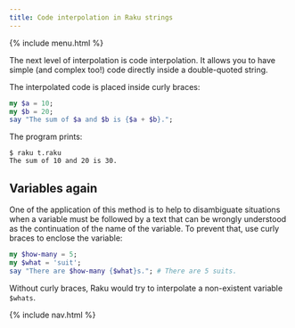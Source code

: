 ```yaml
---
title: Code interpolation in Raku strings
---
```


{% include menu.html %}

The next level of interpolation is code interpolation. It allows you to have simple (and complex too!) code directly inside a double-quoted string.

The interpolated code is placed inside curly braces:

```raku
my $a = 10;
my $b = 20;
say "The sum of $a and $b is {$a + $b}.";
```

The program prints:

```console
$ raku t.raku 
The sum of 10 and 20 is 30.
```

## Variables again

One of the application of this method is to help to disambiguate situations when a variable must be followed by a text that can be wrongly understood as the continuation of the name of the variable. To prevent that, use curly braces to enclose the variable:

```raku
my $how-many = 5;
my $what = 'suit';
say "There are $how-many {$what}s."; # There are 5 suits.
```

Without curly braces, Raku would try to interpolate a non-existent variable `$whats`.

{% include nav.html %}
